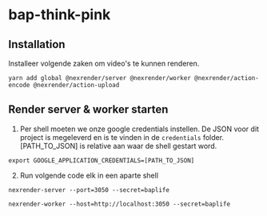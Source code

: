 # bap-think-pink

## Installation
Installeer volgende zaken om video's te kunnen renderen.

```
yarn add global @nexrender/server @nexrender/worker @nexrender/action-encode @nexrender/action-upload
```

## Render server & worker starten
1. Per shell moeten we onze google credentials instellen. De JSON voor dit project is megeleverd en is te vinden in de `credentials` folder. [PATH_TO_JSON] is relative aan waar de shell gestart word.
```
export GOOGLE_APPLICATION_CREDENTIALS=[PATH_TO_JSON]
```

2. Run volgende code elk in een aparte shell
```
nexrender-server --port=3050 --secret=baplife
```
```
nexrender-worker --host=http://localhost:3050 --secret=baplife
```
